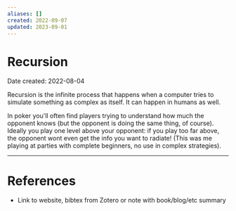 ```yaml
---
aliases: []
created: 2022-09-07
updated: 2023-09-01
---
```


# Recursion
Date created: 2022-08-04

Recursion is the infinite process that happens when a computer tries to simulate something as complex as itself. It can happen in humans as well.

In poker you'll often find players trying to understand how much the opponent knows (but the opponent is doing the same thing, of course). Ideally you play one level above your opponent: if you play too far above, the opponent wont even get the info you want to radiate! (This was me playing at parties with complete beginners, no use in complex strategies).

---
# References
* Link to website, bibtex from Zotero or note with book/blog/etc summary